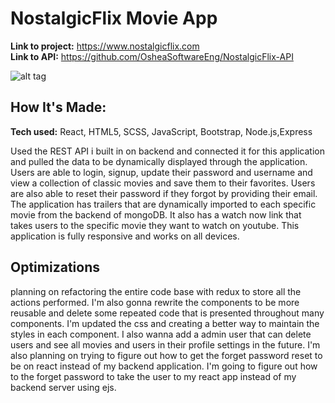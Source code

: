 # NostalgicFlix Movie App

**Link to project:** https://www.nostalgicflix.com <br>
**Link to API:** https://github.com/OsheaSoftwareEng/NostalgicFlix-API

![alt tag](https://imgur.com/HKGugG2.png)

## How It's Made:

**Tech used:** React, HTML5, SCSS, JavaScript, Bootstrap, Node.js,Express

Used the REST API i built in on backend and connected it for this application and pulled the data to be dynamically displayed through the application. Users are able to login, signup, update their password and username and view a collection of classic movies and save them to their favorites. Users are also able to reset their password if they forgot by providing their email. The application has trailers that are dynamically imported to each specific movie from the backend of mongoDB. It also has a watch now link that takes users to the specific movie they want to watch on youtube. This application is fully responsive and works on all devices.

## Optimizations

planning on refactoring the entire code base with redux to store all the actions performed. I'm also gonna rewrite the components to be more reusable and delete some repeated code that is presented throughout many components. I'm updated the css and creating a better way to maintain the styles in each component. I also wanna add a admin user that can delete users and see all movies and users in their profile settings in the future. I'm also planning on trying to figure out how to get the forget password reset to be on react instead of my backend application. I'm going to figure out how to the forget password to take the user to my react app instead of my backend server using ejs.
